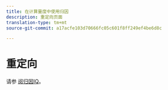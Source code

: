 ```yaml
---
title: 在计算量度中使用归因
description: 重定向页面
translation-type: tm+mt
source-git-commit: a17acfe103d70666fc05c601f8ff249ef4be6d8c

---
```



# 重定向

请参 [阅归因IQ](../c-panels/attribution/attribution.md)。
